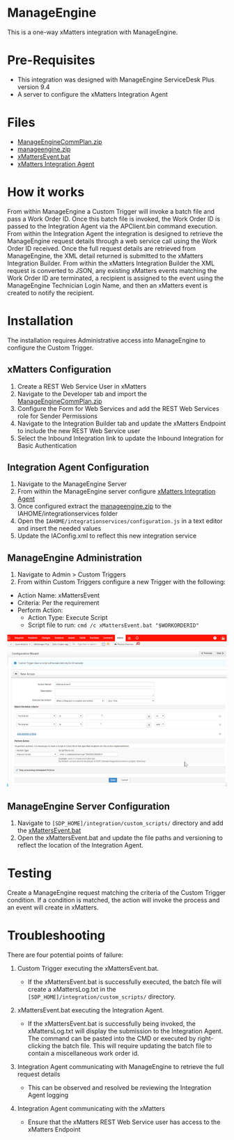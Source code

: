 # ManageEngine
This is a one-way xMatters integration with ManageEngine.

# Pre-Requisites
* This integration was designed with ManageEngine ServiceDesk Plus version 9.4
* A server to configure the xMatters Integration Agent

# Files
* [ManageEngineCommPlan.zip](ManageEngineCommPlan.zip)
* [manageengine.zip](manageengine.zip)
* [xMattersEvent.bat](xMattersEvent.bat)
* [xMatters Integration Agent](https://support.xmatters.com/hc/en-us/articles/201463419-Integration-Agent-for-xMatters-On-Demand)

# How it works
From within ManageEngine a Custom Trigger will invoke a batch file and pass a Work Order ID. Once this batch file is invoked, the Work Order ID is passed to the Integration Agent via the APClient.bin command execution. From within the Integration Agent the integration is designed to retrieve the ManageEngine request details through a web service call using the Work Order ID received. Once the full request details are retrieved from ManageEngine, the XML detail returned is submitted to the xMatters Integration Builder. From within the xMatters Integration Builder the XML request is converted to JSON, any existing xMatters events matching the Work Order ID are terminated, a recipient is assigned to the event using the ManageEngine Technician Login Name, and then an xMatters event is created to notify the recipient.

# Installation
The installation requires Administrative access into ManageEngine to configure the Custom Trigger.

## xMatters Configuration
1. Create a REST Web Service User in xMatters
2. Navigate to the Developer tab and import the [ManageEngineCommPlan.zip](ManageEngineCommPlan.zip)
3. Configure the Form for Web Services and add the REST Web Services role for Sender Permissions
4. Navigate to the Integration Builder tab and update the xMatters Endpoint to include the new REST Web Service user
5. Select the Inbound Integration link to update the Inbound Integration for Basic Authentication

## Integration Agent Configuration
1. Navigate to the ManageEngine Server
2. From within the ManageEngine server configure [xMatters Integration Agent](https://support.xmatters.com/hc/en-us/articles/201463419-Integration-Agent-for-xMatters-On-Demand)
3. Once configured extract the [manageengine.zip](manageengine.zip) to the IAHOME/integrationservices folder
4. Open the `IAHOME/integrationservices/configuration.js` in a text editor and insert the needed values
5. Update the IAConfig.xml to reflect this new integration service

## ManageEngine Administration
1. Navigate to Admin > Custom Triggers
2. From within Custom Triggers configure a new Trigger with the following:
* Action Name: xMattersEvent
* Criteria: Per the requirement
* Perform Action:
  * Action Type: Execute Script
  * Script file to run: `cmd /c xMattersEvent.bat "$WORKORDERID"`

![Custom Trigger](media/me_custom_trigger.png?raw=true)

## ManageEngine Server Configuration
1. Navigate to `[SDP_HOME]/integration/custom_scripts/` directory and add the [xMattersEvent.bat](xMattersEvent.bat)
2. Open the xMattersEvent.bat and update the file paths and versioning to reflect the location of the Integration Agent.

# Testing
Create a ManageEngine request matching the criteria of the Custom Trigger condition. If a condition is matched, the action will invoke the process and an event will create in xMatters.

# Troubleshooting
There are four potential points of failure:
1. Custom Trigger executing the xMattersEvent.bat.
    * If the xMattersEvent.bat is successfully executed, the batch file will create a xMattersLog.txt in the `[SDP_HOME]/integration/custom_scripts/` directory.

2. xMattersEvent.bat executing the Integration Agent.
    * If the xMattersEvent.bat is successfully being invoked, the xMattersLog.txt will display the submission to the Integration Agent. The command can be pasted into the CMD or executed by right-clicking the batch file. This will require updating the batch file to contain a miscellaneous work order id.

3. Integration Agent communicating with ManageEngine to retrieve the full request details
    * This can be observed and resolved be reviewing the Integration Agent logging

4. Integration Agent communicating with the xMatters
    * Ensure that the xMatters REST Web Service user has access to the xMatters Endpoint
